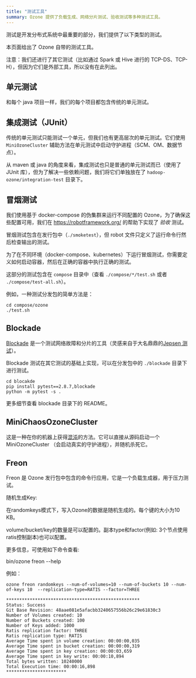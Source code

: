 ```yaml
---
title: "测试工具"
summary: Ozone 提供了负载生成、网络分片测试、验收测试等多种测试工具。
---
```

<!---
  Licensed to the Apache Software Foundation (ASF) under one or more
  contributor license agreements.  See the NOTICE file distributed with
  this work for additional information regarding copyright ownership.
  The ASF licenses this file to You under the Apache License, Version 2.0
  (the "License"); you may not use this file except in compliance with
  the License.  You may obtain a copy of the License at

      http://www.apache.org/licenses/LICENSE-2.0

  Unless required by applicable law or agreed to in writing, software
  distributed under the License is distributed on an "AS IS" BASIS,
  WITHOUT WARRANTIES OR CONDITIONS OF ANY KIND, either express or implied.
  See the License for the specific language governing permissions and
  limitations under the License.
-->

测试是开发分布式系统中最重要的部分，我们提供了以下类型的测试。

本页面给出了 Ozone 自带的测试工具。

注意：我们还进行了其它测试（比如通过 Spark 或 Hive 进行的 TCP-DS、TCP-H），但因为它们是外部工具，所以没有在此列出。

## 单元测试

和每个 java 项目一样，我们的每个项目都包含传统的单元测试。

## 集成测试（JUnit）

传统的单元测试只能测试一个单元，但我们也有更高层次的单元测试。它们使用 `MiniOzoneCluster` 辅助方法在单元测试中启动守护进程（SCM、OM、数据节点）。

从 maven 或 java 的角度来看，集成测试也只是普通的单元测试而已（使用了 JUnit 库），但为了解决一些依赖问题，我们将它们单独放在了 `hadoop-ozone/integration-test` 目录下。

## 冒烟测试

我们使用基于 docker-compose 的伪集群来运行不同配置的 Ozone，为了确保这些配置可用，我们在 https://robotframework.org/ 的帮助下实现了 _验收_ 测试。

冒烟测试包含在发行包中（`./smoketest`），但 robot 文件只定义了运行命令行然后检查输出的测试。

为了在不同环境（docker-compose、kubernetes）下运行冒烟测试，你需要定义如何启动容器，然后在正确的容器中执行正确的测试。

这部分的测试包含在 `compose` 目录中（查看 `./compose/*/test.sh` 或者 `./compose/test-all.sh`）。

例如，一种测试分发包的简单方法是：

```
cd compose/ozone
./test.sh
```

## Blockade

[Blockade](https://github.com/worstcase/blockade) 是一个测试网络故障和分片的工具（灵感来自于大名鼎鼎的[Jepsen 测试](https://jepsen.io/analyses)）。

Blockade 测试在其它测试的基础上实现，可以在分发包中的 `./blockade` 目录下进行测试。

```
cd blocakde
pip install pytest==2.8.7,blockade
python -m pytest -s .
```

更多细节查看 blockade 目录下的 README。

## MiniChaosOzoneCluster

这是一种在你的机器上获得[混沌](https://en.wikipedia.org/wiki/Chaos_engineering)的方法。它可以直接从源码启动一个 MiniOzoneCluster
（会启动真实的守护进程），并随机杀死它。

## Freon

Freon 是 Ozone 发行包中包含的命令行应用，它是一个负载生成器，用于压力测试。

随机生成Key:

在randomkeys模式下，写入Ozone的数据是随机生成的。每个键的大小为10 KB。

volume/bucket/key的数量是可以配置的。副本type和factor(例如: 3个节点使用ratis控制副本)也可以配置。

更多信息，可使用如下命令查看:

bin/ozone freon --help

例如：

```
ozone freon randomkeys --num-of-volumes=10 --num-of-buckets 10 --num-of-keys 10  --replication-type=RATIS --factor=THREE
```

```
***************************************************
Status: Success
Git Base Revision: 48aae081e5afacbb3240657556b26c29e61830c3
Number of Volumes created: 10
Number of Buckets created: 100
Number of Keys added: 1000
Ratis replication factor: THREE
Ratis replication type: RATIS
Average Time spent in volume creation: 00:00:00,035
Average Time spent in bucket creation: 00:00:00,319
Average Time spent in key creation: 00:00:03,659
Average Time spent in key write: 00:00:10,894
Total bytes written: 10240000
Total Execution time: 00:00:16,898
***********************
```